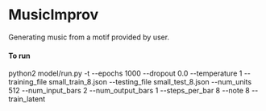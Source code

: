 # MusicImprov
Generating music from a motif provided by user.


#### To run
python2 model/run.py -t --epochs 1000 --dropout 0.0 --temperature 1 --training_file small_train_8.json --testing_file small_test_8.json --num_units 512 --num_input_bars 2 --num_output_bars 1 --steps_per_bar 8 --note 8 --train_latent
